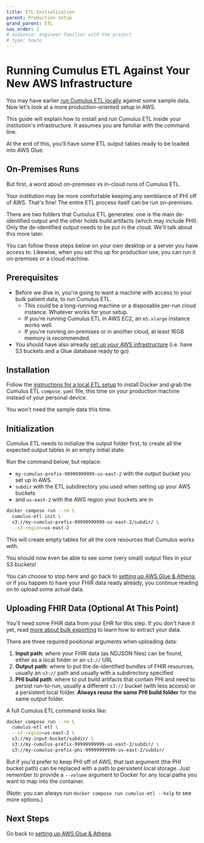 ```yaml
---
title: ETL Initialization
parent: Production Setup
grand_parent: ETL
nav_order: 2
# audience: engineer familiar with the project
# type: howto
---
```


# Running Cumulus ETL Against Your New AWS Infrastructure

You may have earlier [run Cumulus ETL locally](../local-setup.md) against some sample data.
Now let's look at a more production-oriented setup in AWS.

This guide will explain how to install and run Cumulus ETL inside your institution's infrastructure.
It assumes you are familiar with the command line.

At the end of this, you'll have some ETL output tables ready to be loaded into AWS Glue.

## On-Premises Runs

But first, a word about on-premises vs in-cloud runs of Cumulus ETL.

Your institution may be more comfortable keeping any semblance of PHI off of AWS.
That's fine! The entire ETL process itself can be run on-premises.

There are two folders that Cumulus ETL generates:
one is the main de-identified output
and the other holds build artifacts (which may include PHI).
Only the de-identified output needs to be put in the cloud.
We'll talk about this more later.

You can follow these steps below on your own desktop or a server you have access to.
Likewise, when you set this up for production use, you can run it on-premises or a cloud machine.

## Prerequisites

- Before we dive in, you're going to want a machine with access to your bulk patient data,
  to run Cumulus ETL.
    * This could be a long-running machine or a disposable per-run cloud instance.
      Whatever works for your setup.
    * If you're running Cumulus ETL in AWS EC2, an `m5.xlarge` instance works well.
    * If you're running on-premises or in another cloud, at least 16GB memory is recommended.
- You should have also already [set up your AWS infrastructure](aws.md)
  (i.e. have S3 buckets and a Glue database ready to go) 

## Installation

Follow the [instructions for a local ETL setup](../local-setup.md#preparations)
to install Docker and grab the Cumulus ETL `compose.yaml` file,
this time on your production machine instead of your personal device.

You won't need the sample data this time.

## Initialization

Cumulus ETL needs to initialize the output folder first,
to create all the expected output tables in an empty initial state. 

Run the command below, but replace:
* `my-cumulus-prefix-99999999999-us-east-2` with the output bucket you set up in AWS.
* `subdir` with the ETL subdirectory you used when setting up your AWS buckets
* and `us-east-2` with the AWS region your buckets are in

```sh
docker compose run --rm \
  cumulus-etl init \
  s3://my-cumulus-prefix-99999999999-us-east-2/subdir/ \
  --s3-region=us-east-2
```

This will create empty tables for all the core resources that Cumulus works with.

You should now even be able to see some (very small) output files in your S3 buckets!

You can choose to stop here and go back to [setting up AWS Glue & Athena](index.md),
or if you happen to have your FHIR data ready already,
you continue reading on to upload some actual data. 

## Uploading FHIR Data (Optional At This Point)

You'll need some FHIR data from your EHR for this step.
If you don't have it yet, read [more about bulk exporting](../bulk-exports.md)
to learn how to extract your data.

There are three required positional arguments when uploading data:
1. **Input path**: where your FHIR data (as NDJSON files) can be found,
   either as a local folder or an `s3://` URL
1. **Output path**: where to put the de-identified bundles of FHIR resources,
   usually an `s3://` path and usually with a subdirectory specified
1. **PHI build path**: where to put build artifacts that contain PHI and need to persist run-to-run,
   usually a different `s3://` bucket (with less access) or a persistent local folder.
   **Always reuse the same PHI build folder** for the same output folder.

A full Cumulus ETL command looks like:
```sh
docker compose run --rm \
  cumulus-etl etl \
  --s3-region=us-east-2 \
  s3://my-input-bucket/subdir/ \
  s3://my-cumulus-prefix-99999999999-us-east-2/subdir/ \
  s3://my-cumulus-prefix-phi-99999999999-us-east-2/subdir/
```

But if you'd prefer to keep PHI off of AWS,
that last argument (the PHI bucket path) can be replaced with a path to persistent local storage.
Just remember to provide a `--volume` argument to Docker for any local paths
you want to map into the container.

(Note: you can always run `docker compose run cumulus-etl --help` to see more options.)

## Next Steps

Go back to [setting up AWS Glue & Athena](index.md).
